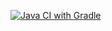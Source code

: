 [![Java CI with Gradle](https://github.com/TailakovaOlga/ChangeDeliveryDate/actions/workflows/gradle.yml/badge.svg)](https://github.com/TailakovaOlga/ChangeDeliveryDate/actions/workflows/gradle.yml)
